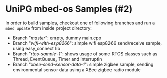 # UniPG mbed-os Samples (#2)

In order to build samples, checkout one of following branches and run a ```mbed update``` from inside project directory:

+ Branch "*master*": empty, dummy main.cpp
+ Branch "*wifi-with-esp8266*": simple wifi esp8266 send/receive sample, using easy_connect lib
+ Branch "*rtos-sample-1*": shows usage of some RTOS classes such as Thread, EventQueue, Timer and InterruptIn
+ Branch "*xbee-send-sensor-data-1*": simple zigbee sample, sending environmental sensor data using a XBee zigbee radio module 
